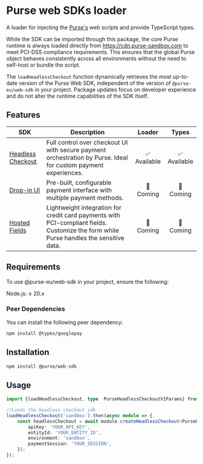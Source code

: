 # Purse web SDKs loader

A loader for injecting the [Purse's](https://docs.purse.tech/docs/integrate/purse-checkout/integration-mode) web scripts
and provide TypeScript types.

While the SDK can be imported through this package, the core Purse runtime is always loaded directly
from https://cdn.purse-sandbox.com to meet PCI-DSS compliance requirements. This ensures that the global Purse
object behaves consistently across all environments without the need to self-host or bundle the script.

The `loadHeadlessCheckout` function dynamically retrieves the most up-to-date version of the Purse Web SDK, independent
of the version of `@purse-eu/web-sdk` in your project. Package updates focus on developer experience and do not alter
the runtime capabilities of the SDK itself.

## Features

| SDK | Description                                                                                                                            |      Loader       |     Types   |
|-----|----------------------------------------------------------------------------------------------------------------------------------------|:-----------------:|:-----------:|
| [Headless Checkout](https://docs.purse.tech/docs/integrate/purse-checkout/headless-checkout/how-to-build) | Full control over checkout UI with secure payment orchestration by Purse. Ideal for custom payment experiences.                        |    ✅ Available    |  ✅ Available |
| [Drop-in UI](https://docs.purse.tech/docs/integrate/purse-checkout/widget-v3) | Pre-built, configurable payment interface with multiple payment methods.                                                               |     🚧 Coming     |      🚧 Coming    |
| [Hosted Fields](https://docs.purse.tech/docs/integrate/purse-checkout/hosted-fields) | Lightweight integration for credit card payments with PCI-compliant fields. Customize the form while Purse handles the sensitive data. |        🚧 Coming        | 🚧 Coming |

## Requirements
To use @purse-eu/web-sdk in your project, ensure the following:

Node.js: ≥ 20.x

### Peer Dependencies
You can install the following peer dependency:

```bash
npm install @types/googlepay
```

## Installation

```bash
npm install @purse/web-sdk
```

## Usage

```ts
import {loadHeadlessCheckout, type  PurseHeadlessCheckoutV1Params} from '@purse/web-sdk';

//Loads the headless checkout sdk
loadHeadlessCheckout('sandbox').then(async module => {
    const headlessCheckout = await module.createHeadlessCheckout<PurseHeadlessCheckoutV1Params>({
        apiKey: 'YOUR_API_KEY',
        entityId: 'YOUR_ENTITY_ID',
        environment: 'sandbox',
        paymentSession: 'YOUR_SESSION',
    });
});
```
